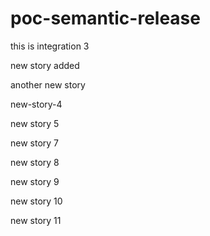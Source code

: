 # poc-semantic-release

this is integration 3

new story added


another new story

new-story-4

new story 5

new story 7

new story 8

new story 9

new story 10

new story 11